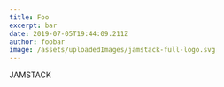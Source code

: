 ```yaml
---
title: Foo
excerpt: bar
date: 2019-07-05T19:44:09.211Z
author: foobar
image: /assets/uploadedImages/jamstack-full-logo.svg
---
```

JAMSTACK
